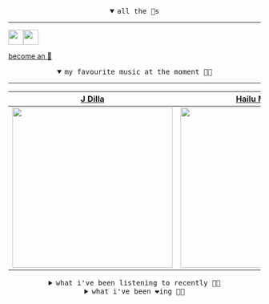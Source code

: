 <details open>

<summary align="center"><samp>all the 🥚s</samp></summary>
<hr />

<a href="https://github.com/pvinis"><img src="https://avatars.githubusercontent.com/u/100233?s=90&v=4" width="30" height="30" /><a href="https://github.com/maxPugh"><img src="https://avatars.githubusercontent.com/u/46350013?s=90&u=0a4fa85dd771891a2d293e910fa9ab51327cf434&v=4" width="30" height="30" />

<samp><a href="https://github.com/bitttttten/bitttttten/stargazers">become an 🥚</a></samp>

</details>

<details open>

<summary align="center"><samp>my favourite music at the moment 🎵🎶</samp></summary>
<hr />

<!-- toc -->

| [J Dilla](https://open.spotify.com/artist/0IVcLMMbm05VIjnzPkGCyp)                                                                                                | [Hailu Mergia](https://open.spotify.com/artist/0rsN9DKQhTCvkgbByOOBIm)                                                                                           | [Boards of Canada](https://open.spotify.com/artist/2VAvhf61GgLYmC6C8anyX1)                                                                                       | [Helena Deland](https://open.spotify.com/artist/0BJeP79i5wKgCqsEEiQ7G0)                                                                                          |
| ---------------------------------------------------------------------------------------------------------------------------------------------------------------- | ---------------------------------------------------------------------------------------------------------------------------------------------------------------- | ---------------------------------------------------------------------------------------------------------------------------------------------------------------- | ---------------------------------------------------------------------------------------------------------------------------------------------------------------- |
| [<img src="https://i.scdn.co/image/ab6761610000e5ebc68a069a1c70eca57b2828d2" width="320" height="auto">](https://open.spotify.com/artist/0IVcLMMbm05VIjnzPkGCyp) | [<img src="https://i.scdn.co/image/ab6761610000e5ebaa801ab673779a2f65db3060" width="320" height="auto">](https://open.spotify.com/artist/0rsN9DKQhTCvkgbByOOBIm) | [<img src="https://i.scdn.co/image/c0b33a8d211600d70dcda3077d6a582da34321b0" width="320" height="auto">](https://open.spotify.com/artist/2VAvhf61GgLYmC6C8anyX1) | [<img src="https://i.scdn.co/image/ab6761610000e5ebb6d9808dc2697b5c6b82f607" width="320" height="auto">](https://open.spotify.com/artist/0BJeP79i5wKgCqsEEiQ7G0) |

<!-- tocstop -->

</details>

<details>

<summary align="center"><samp>what i've been listening to recently 🎵🎶</samp></summary>
<hr />

<!-- toc -->

| [Lala Belu<br />Hailu Mergia](https://open.spotify.com/track/63jzJXNQx8Gnf83wZH64OE)                                                                            | [Yinde<br />BCUC](https://open.spotify.com/track/5kTNlujavCdmRACR7GpUvr)                                                                                        | [Having a Bath<br />h hunt](https://open.spotify.com/track/2pCVhkzKnKrs8jS9FzybBb)                                                                              | [Whisky Story Time<br />Alabaster DePlume](https://open.spotify.com/track/2dRZHAQIv88wSO7faSinym)                                                               |
| --------------------------------------------------------------------------------------------------------------------------------------------------------------- | --------------------------------------------------------------------------------------------------------------------------------------------------------------- | --------------------------------------------------------------------------------------------------------------------------------------------------------------- | --------------------------------------------------------------------------------------------------------------------------------------------------------------- |
| [<img src="https://i.scdn.co/image/ab6761610000e5ebaa801ab673779a2f65db3060" width="320" height="auto">](https://open.spotify.com/track/63jzJXNQx8Gnf83wZH64OE) | [<img src="https://i.scdn.co/image/ab67616d0000b273b7fff22f807bb7b24311e0e4" width="320" height="auto">](https://open.spotify.com/track/5kTNlujavCdmRACR7GpUvr) | [<img src="https://i.scdn.co/image/ab67616d0000b273764b1409a8c3669e4beb03c4" width="320" height="auto">](https://open.spotify.com/track/2pCVhkzKnKrs8jS9FzybBb) | [<img src="https://i.scdn.co/image/ab6761610000e5eb55c4af8bad8342404d95ca4b" width="320" height="auto">](https://open.spotify.com/track/2dRZHAQIv88wSO7faSinym) |

<!-- tocstop -->

</details>

<details>

<summary align="center"><samp>what i've been ❤️ing 🎵🎶</samp></summary>
<hr />

<!-- toc -->

| [Tizita<br />Hailu Mergia](https://open.spotify.com/album/1ZnIFpyujwO3wcL9na3vHE)                                                                               | [Yefkir Engurguro - Mixed<br />Maribou State](https://open.spotify.com/album/132x7s5otIdXjWqQqA0S4O)                                                            | [Yefikir Engurguro<br />Hailu Mergia](https://open.spotify.com/album/1ZnIFpyujwO3wcL9na3vHE)                                                                    | [Lala Belu<br />Hailu Mergia](https://open.spotify.com/album/1ZnIFpyujwO3wcL9na3vHE)                                                                            |
| --------------------------------------------------------------------------------------------------------------------------------------------------------------- | --------------------------------------------------------------------------------------------------------------------------------------------------------------- | --------------------------------------------------------------------------------------------------------------------------------------------------------------- | --------------------------------------------------------------------------------------------------------------------------------------------------------------- |
| [<img src="https://i.scdn.co/image/ab67616d0000b2737f678f8aca36a50d3b77509c" width="320" height="auto">](https://open.spotify.com/album/1ZnIFpyujwO3wcL9na3vHE) | [<img src="https://i.scdn.co/image/ab67616d0000b2739b30b4801056a67f1b198c94" width="320" height="auto">](https://open.spotify.com/album/132x7s5otIdXjWqQqA0S4O) | [<img src="https://i.scdn.co/image/ab67616d0000b2737f678f8aca36a50d3b77509c" width="320" height="auto">](https://open.spotify.com/album/1ZnIFpyujwO3wcL9na3vHE) | [<img src="https://i.scdn.co/image/ab67616d0000b2737f678f8aca36a50d3b77509c" width="320" height="auto">](https://open.spotify.com/album/1ZnIFpyujwO3wcL9na3vHE) |

<!-- tocstop -->

</details>
